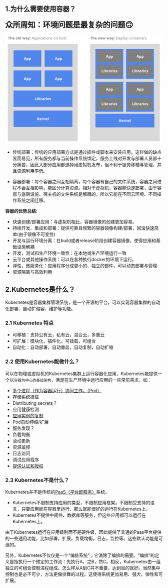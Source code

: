 ## 1.为什么需要使用容器？

**<font size=5>众所周知：环境问题是最复杂的问题🙃</font>**

![docker](./docker.png)
- 传统部署：传统的应用部署方式是通过插件或脚本来安装应用。这样做的缺点显而易见，所有服务都与当前操作系统绑定，服务上线对开发与部署人员都十分痛苦，因此大部分应用都选择用虚拟机发布，但不利于服务移植与管理，并且资源利用率低。

- 容器部署：每个容器之间互相隔离，每个容器有自己的文件系统，容器之间进程不会互相影响，能区分计算资源。相对于虚拟机，容器能快速部署，由于容器与底层设施、宿主机的文件系统是解耦的，所以它能在不同云环境、不同操作系统之间迁移。

**容器的优势总结:**
- 快速创建/部署应用：与虚拟机相比，容器镜像的创建更加容易。
- 持续开发、集成和部署：提供可靠且频繁的容器镜像构建/部署，回滚快速简单(由于镜像不可变性)
- 开发与运行环境分离：在build或者release阶段创建容器镜像，使得应用和基础设施解耦
- 开发，测试和生产环境一致性：在本地或生产环境运行一致
- 云平台或其他操作系统：可以在各种执行docker的环境下运行。
- 弹性，微服务化：应用程序分成更小的、独立的部件，可以动态部署与管理
- 资源隔离与高效利用


## 2.Kubernetes是什么？
Kubernetes是容器集群管理系统，是一个开源的平台，可以实现容器集群的自动化部署、自动扩缩容、维护等功能。
  
### 2.1 Kubernetes 特点
- 可移植：支持公有云，私有云，混合云，多重云
- 可扩展：模块化，插件化，可挂载，可组合
- 自动化：自动部署，自动重启，自动复制，自动扩缩

### 2.2 使用Kubernetes能做什么？

可以在物理或虚拟机的Kubernetes集群上运行容器化应用，Kubernetes能提供一个以`容器为中心的基础架构`，满足在生产环境中运行应用的一些常见需求，如：
- [多个进程（作为容器运行）协同工作。（Pod）]()
- 存储系统挂载
- Distributing secrets？
- 应用健康检测
- [应用实例的复制]()
- Pod自动伸缩/扩展
- 服务发现？
- 负载均衡
- 滚动更新
- 资源监控
- 日志访问
- 调试应用程序
- [提供认证和授权]()

### 2.3 Kubernetes不是什么？
Kubernetes并不是传统的[PaaS（平台即服务）](http://www.ruanyifeng.com/blog/2017/07/iaas-paas-saas.html)系统。

- Kubernetes不限制支持应用的类型，不限制应用框架。不限制受支持的语言，只要应用能在容器里运行，那么就能很好的运行在Kubernetes上。
- Kubernetes不提供中间件、数据库等服务，但这些应用都可以运行在Kubernetes上。

由于Kubernetes运行在应用级别而不是硬件级，因此提供了普通的Paas平台提供的一些通用功能，比如部署，扩展，负载均衡，日志，监控等。这些默认功能是可选的。

另外，Kubernetes不仅仅是一个“编排系统”；它消除了编排的需要。“编排”的定义是指执行一个预定的工作流：先执行A，之B，然C。相反，Kubernetes由一组独立的可组合控制进程组成。怎么样从A到C并不重要，达到目的就好。当然集中控制也是必不可少，方法更像排舞的过程。这使得系统更加易用、强大、弹性和可扩展。